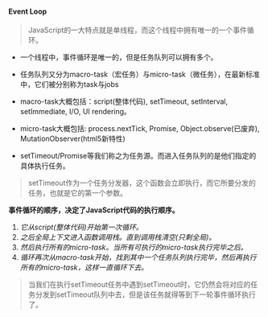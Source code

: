 #### Event Loop

> JavaScript的一大特点就是单线程，而这个线程中拥有唯一的一个事件循环。

- 一个线程中，事件循环是唯一的，但是任务队列可以拥有多个。

- 任务队列又分为macro-task（宏任务）与micro-task（微任务），在最新标准中，它们被分别称为task与jobs

- macro-task大概包括：script(整体代码), setTimeout, setInterval, setImmediate, I/O, UI rendering。

- micro-task大概包括: process.nextTick, Promise, Object.observe(已废弃), MutationObserver(html5新特性)

- setTimeout/Promise等我们称之为任务源。而进入任务队列的是他们指定的具体执行任务。

> setTimeout作为一个任务分发器，这个函数会立即执行，而它所要分发的任务，也就是它的第一个参数。

**事件循环的顺序，决定了JavaScript代码的执行顺序。**
1. *它从script(整体代码)开始第一次循环。*
2. *之后全局上下文进入函数调用栈。直到调用栈清空(只剩全局)。*
3. *然后执行所有的micro-task。当所有可执行的micro-task执行完毕之后。*
4. *循环再次从macro-task开始，找到其中一个任务队列执行完毕，然后再执行所有的micro-task，这样一直循环下去。*

> 当我们在执行setTimeout任务中遇到setTimeout时，它仍然会将对应的任务分发到setTimeout队列中去，但是该任务就得等到下一轮事件循环执行了。
